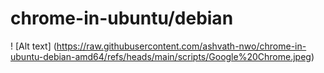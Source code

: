 # chrome-in-ubuntu/debian
! [Alt text] (https://raw.githubusercontent.com/ashvath-nwo/chrome-in-ubuntu-debian-amd64/refs/heads/main/scripts/Google%20Chrome.jpeg)
